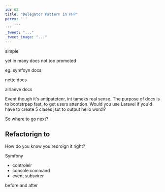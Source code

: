 ```yaml
---
id: 62
title: "Delegator Pattern in PHP"
perex: '''
    ...
'''
_tweet: "..."
_tweet_image: "..."
---
```



simple

yet in many docs not too promoted

eg. symfoyn docs

nette docs

alrlaeve docs

Event though it's antipatetenr, int tameks real sense. The purpose of docs is to bootstrpap fast, to get users attention. Would you use Laravel if you'd have to create 5 clases jsut to output hello wordl? 


So where to go next?


Refactorign to 
----


How do you know you'redroign it right?

Symfony


- controlelr
- console command
- event subsvirer


before  and after